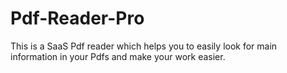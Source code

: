 # Pdf-Reader-Pro
This is a SaaS Pdf reader which helps you to easily look for main information in your Pdfs and make your work easier.
